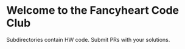 # Welcome to the Fancyheart Code Club
Subdirectories contain HW code. Submit PRs with your solutions.